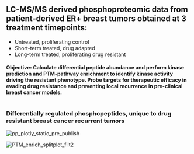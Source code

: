 ## LC-MS/MS derived phosphoproteomic data from patient-derived ER+ breast tumors obtained at 3 treatment timepoints:
  - Untreated, proliferating control
  - Short-term treated, drug adapted
  - Long-term treated, proliferating drug resistant 
  
#### Objective: Calculate differential peptide abundance and perform kinase prediction and PTM-pathway enrichment to identify kinase activity driving the resistant phenotype. Probe targets for therapeutic efficacy in evading drug resistance and preventing local recurrence in pre-clinical breast cancer models.



#

### Differentially regulated phosphopeptides, unique to drug resistant breast cancer recurrent tumors 

![pp_plotly_static_pre_publish](https://user-images.githubusercontent.com/60406281/107903719-e4e3d700-6f17-11eb-913a-5c4569ff19cd.jpg)

![PTM_enrich_splitplot_filt2](https://user-images.githubusercontent.com/60406281/121995663-507a6b80-cd75-11eb-8c70-d8e7361d0ce2.jpeg)
